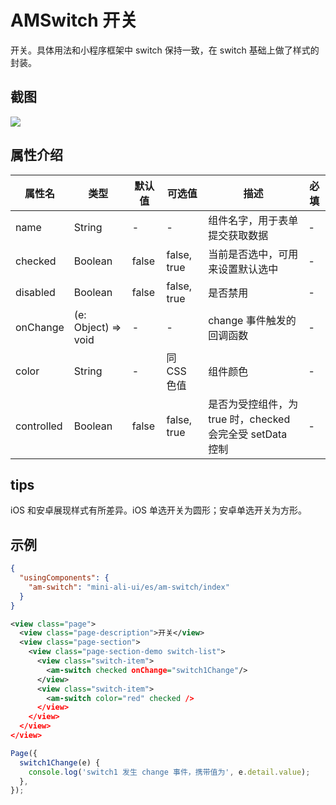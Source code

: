 # AMSwitch 开关

开关。具体用法和小程序框架中 switch 保持一致，在 switch 基础上做了样式的封装。


## 截图
<img src="https://gw.alipayobjects.com/mdn/rms_a02d41/afts/img/A*O6T9QJCWXxoAAAAAAAAAAABkARQnAQ" />

## 属性介绍
| 属性名 | 类型 | 默认值 | 可选值 | 描述 | 必填 |
| ---- | ---- | ---- | ---- | ---- | ---- |
| name | String | - | - | 组件名字，用于表单提交获取数据 | - |
| checked | Boolean | false | false, true | 当前是否选中，可用来设置默认选中 | - |
| disabled | Boolean | false | false, true | 是否禁用 | - |
| onChange | (e: Object) => void | - | - | change 事件触发的回调函数 | - |
| color | String | - | 同 CSS 色值 | 组件颜色 | - |
| controlled | Boolean | false | false, true| 是否为受控组件，为 true 时，checked 会完全受 setData 控制	| - |

## tips
iOS 和安卓展现样式有所差异。iOS 单选开关为圆形；安卓单选开关为方形。
## 示例

```json
{
  "usingComponents": {
    "am-switch": "mini-ali-ui/es/am-switch/index"
  }
}
```

```xml
<view class="page">
  <view class="page-description">开关</view>
  <view class="page-section">
    <view class="page-section-demo switch-list">
      <view class="switch-item">
        <am-switch checked onChange="switch1Change"/>
      </view>
      <view class="switch-item">
        <am-switch color="red" checked />
      </view>
    </view>
  </view>
</view>
```
```javascript
Page({
  switch1Change(e) {
    console.log('switch1 发生 change 事件，携带值为', e.detail.value);
  },
});
```